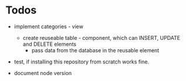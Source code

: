 # Todos
- implement categories - view
    - create reuseable table - component, which can INSERT, UPDATE and DELETE elements
        - pass data from the database in the reusable element





- test, if installing this repository from scratch works fine.
- document node version